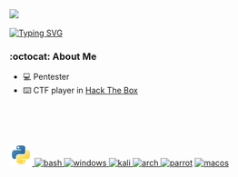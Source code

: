 <img src="https://github.com/w0rkm4n/w0rkm4n/blob/main/media/pixel-jeff-clipa-s.gif">

<a href="https://git.io/typing-svg"><img src="https://readme-typing-svg.demolab.com?font=Fira+Code&size=40&duration=2000&pause=1000&color=F71A1A&center=true&vCenter=true&width=1200&height=75&lines=w0rkm4n;Pentester+for+Fun;CTF+Player+%7C+Red+Team" alt="Typing SVG" /></a>

### :octocat: About Me
  
- :computer: Pentester
- :keyboard: CTF player in [Hack The Box](https://app.hackthebox.com/users/1359890)

</br>
</br>
</br>

<p align="left"> <a href="#" target="_blank" rel="noreferrer"> <img src="https://raw.githubusercontent.com/devicons/devicon/master/icons/python/python-original.svg" alt="python" width="40" height="40"/> </a> <a href="#" target="_blank" rel="noreferrer"> <img src="https://www.vectorlogo.zone/logos/gnu_bash/gnu_bash-icon.svg" alt="bash" width="40" height="40"/> </a> </a> </a> <a href="#" target="_blank" rel="noreferrer"> <img src="https://raw.githubusercontent.com/get-icon/geticon/master/icons/microsoft-windows.svg" alt="windows" width="40" height="40"/> </a> <a href="#" target="_blank" rel="noreferrer"> <img src="https://raw.githubusercontent.com/get-icon/geticon/master/icons/kali-dragon-icon.svg" alt="kali" width="40" height="40"/> </a> </a> <a href="#" target="_blank" rel="noreferrer"> <img src="https://raw.githubusercontent.com/get-icon/geticon/master/icons/archlinux.svg" alt="arch" width="40" height="40"/> <a href="#" target="_blank" rel="noreferrer"> <img src="https://upload.wikimedia.org/wikipedia/commons/4/45/Parrot_Logo.png" alt="parrot" width="40" height="40"/></a> <a href="#" target="_blank" rel="noreferrer"> <img src="https://upload.wikimedia.org/wikipedia/en/thumb/b/b9/MacOS_original_logo.svg/1024px-MacOS_original_logo.svg.png" alt="macos" width="40" height="40"/></a> </p>


